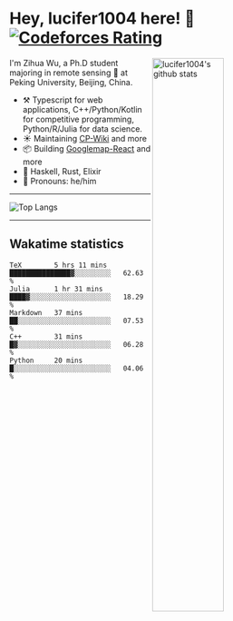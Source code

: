 # Hey, lucifer1004 here! :wave: [![Codeforces Rating](https://cfrating.ihcr.top/?user=lucifer1004&style=flat-square)](https://codeforces.com/profile/lucifer1004)

<img width="50%" align="right" alt="lucifer1004's github stats" src="https://github-readme-stats.vercel.app/api?username=lucifer1004&show_icons=true">

I'm Zihua Wu, a Ph.D student majoring in remote sensing :satellite: at Peking University, Beijing, China.

- :hammer_and_pick: Typescript for web applications, C++/Python/Kotlin for competitive programming, Python/R/Julia for data science.
- :sunny: Maintaining [CP-Wiki](https://cp-wiki.vercel.app) and more 
- :package: Building [Googlemap-React](https://github.com/googlemap-react/googlemap-react) and more
- :seedling: Haskell, Rust, Elixir
- :man: Pronouns: he/him

---

![Top Langs](https://github-readme-stats.vercel.app/api/top-langs/?username=lucifer1004&layout=compact)

---

## Wakatime statistics

<!--START_SECTION:waka-->
```text
TeX        5 hrs 11 mins   ███████████████▓░░░░░░░░░   62.63 % 
Julia      1 hr 31 mins    ████▓░░░░░░░░░░░░░░░░░░░░   18.29 % 
Markdown   37 mins         ██░░░░░░░░░░░░░░░░░░░░░░░   07.53 % 
C++        31 mins         █▓░░░░░░░░░░░░░░░░░░░░░░░   06.28 % 
Python     20 mins         █░░░░░░░░░░░░░░░░░░░░░░░░   04.06 % 
```
<!--END_SECTION:waka-->

